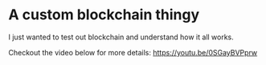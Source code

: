 # A custom blockchain thingy

I just wanted to test out blockchain and understand how it all works.

Checkout the video below for more details:
https://youtu.be/0SGayBVPprw
